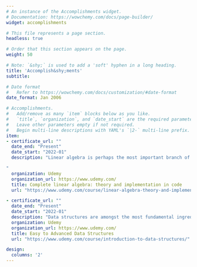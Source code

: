 ```yaml
---
# An instance of the Accomplishments widget.
# Documentation: https://wowchemy.com/docs/page-builder/
widget: accomplishments

# This file represents a page section.
headless: true

# Order that this section appears on the page.
weight: 50

# Note: `&shy;` is used to add a 'soft' hyphen in a long heading.
title: 'Accomplish&shy;ments'
subtitle:

# Date format
#   Refer to https://wowchemy.com/docs/customization/#date-format
date_format: Jan 2006

# Accomplishments.
#   Add/remove as many `item` blocks below as you like.
#   `title`, `organization`, and `date_start` are the required parameters.
#   Leave other parameters empty if not required.
#   Begin multi-line descriptions with YAML's `|2-` multi-line prefix.
item:
- certificate_url: ""
  date_end: "Present"
  date_start: "2022-01"
  description: "Linear algebra is perhaps the most important branch of mathematics for computational sciences, including machine learning, AI, data science, statistics, simulations, computer graphics, multivariate analyses, matrix decompositions, signal processing, and so on.

"
  organization: Udemy
  organization_url: https://www.udemy.com/
  title: Complete linear algebra: theory and implementation in code
  url: "https://www.udemy.com/course/linear-algebra-theory-and-implementation/"

- certificate_url: ""
  date_end: "Present"
  date_start: "2022-01"
  description: "Data structures are amongst the most fundamental ingredients in the recipe for creating efficient algorithms and good software design. Knowledge of how to create and design good data structures is an essential skill required in becoming an exemplary programmer."
  organization: Udemy
  organization_url: https://www.udemy.com/
  title: Easy to Advanced Data Structures
  url: "https://www.udemy.com/course/introduction-to-data-structures/"

design:
  columns: '2' 
---
```

